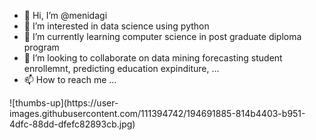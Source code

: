 - 👋 Hi, I’m @menidagi
- 👀 I’m interested in data science using python
- 🌱 I’m currently learning computer science in post graduate diploma program
- 💞️ I’m looking to collaborate on data mining forecasting student enrollemnt, predicting  education expinditure, ... 
- 📫 How to reach me ...

<!---
menidagi/menidagi is a ✨ special ✨ repository because its `README.md` (this file) appears on your GitHub profile.
You can click the Preview link to take a look at your changes.
--->![thumbs-up](https://user-images.githubusercontent.com/111394742/194691885-814b4403-b951-4dfc-88dd-dfefc82893cb.jpg)

